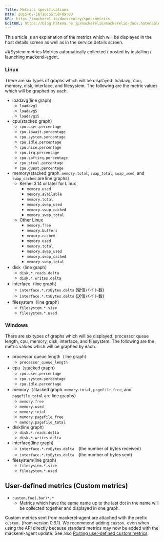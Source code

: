 ```yaml
---
Title: Metrics specifications
Date: 2015-02-16T16:55:58+09:00
URL: https://mackerel.io/docs/entry/spec/metrics
EditURL: https://blog.hatena.ne.jp/mackerelio/mackerelio-docs.hatenablog.mackerel.io/atom/entry/8454420450083896568
---
```


This article is an explanation of the metrics which will be displayed in the host details screen as well as in the service details screen.

##System metrics
Metrics automatically collected / posted by installing / launching mackerel-agent.

### Linux

There are six types of graphs which will be displayed: loadavg, cpu, memory, disk, interface, and filesystem. The following are the metric values which will be graphed by each.

* loadavg(line graph)
  * `loadavg1`
  * `loadavg5`
  * `loadavg15`
* cpu(stacked graph)
  * `cpu.user.percentage`
  * `cpu.iowait.percentage`
  * `cpu.system.percentage`
  * `cpu.idle.percentage`
  * `cpu.nice.percentage`
  * `cpu.irq.percentage`
  * `cpu.softirq.percentage`
  * `cpu.steal.percentage`
  * `cpu.guest.percentage`
* memory(stacked graph. `memory.total`, `swap_total`, `swap_used`, and `swap_cached` are line graphs)
  * Kernel 3.14 or later for Linux
      * `memory.used`
      * `memory.available`
      * `memory.total`
      * `memory.swap_used`
      * `memory.swap_cached`
      * `memory.swap_total`
  * Other Linux
      * `memory.free`
      * `memory.buffers`
      * `memory.cached`
      * `memory.used`
      * `memory.total`
      * `memory.swap_used`
      * `memory.swap_cached`
      * `memory.swap_total`
* disk（line graph）
  * `disk.*.reads.delta`
  * `disk.*.writes.delta`
* interface（line graph）
  * `interface.*.rxBytes.delta` (受信バイト数)
  * `interface.*.txBytes.delta` (送信バイト数)
* filesystem（line graph）
  * `filesystem.*.size`
  * `filesystem.*.used`

### Windows

There are six types of graphs which will be displayed: processor queue length, cpu, memory, disk, interface, and filesystem. The following are the metric values which will be graphed by each.

* processor queue length（line graph）
  * `processor_queue_length`
* cpu（stacked graph）
  * `cpu.user.percentage`
  * `cpu.system.percentage`
  * `cpu.idle.percentage`
* memory（stacked graph. `memory.total`, `pagefile_free`, and `pagefile_total` are line graphs）
  * `memory.free`
  * `memory.used`
  * `memory.total`
  * `memory.pagefile_free`
  * `memory.pagefile_total`
* disk(line graph)
  * `disk.*.reads.delta`
  * `disk.*.writes.delta`
* interface(line graph)
  * `interface.*.rxBytes.delta`　(the number of bytes received)
  * `interface.*.txBytes.delta`　(the number of bytes sent)
* filesystem(line graph)
  * `filesystem.*.size`
  * `filesystem.*.used`

<h2 id="user-defined-metric">User-defined metrics (Custom metrics)</h2>

* `custom.foo(.bar)*.*`
  * Metrics which have the same name up to the last dot in the name will be collected together and displayed in one graph.

Custom metrics sent from mackerel-agent are attached with the prefix `custom.` (from version 0.6.1). We recommend adding `custom.` even when using the API directly because standard metrics may now be added with the mackerel-agent update. See also [Posting user-defined custom metrics](https://mackerel.io/docs/entry/advanced/custom-metrics).
